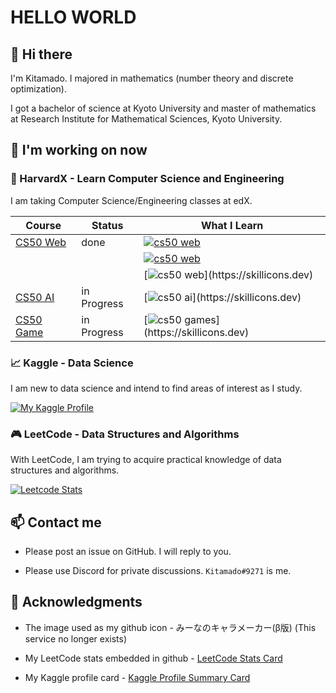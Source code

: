 # HELLO WORLD

## 👋 Hi there

I'm Kitamado. I majored in mathematics (number theory and discrete optimization).

I got a bachelor of science at Kyoto University and master of mathematics at Research Institute for Mathematical Sciences, Kyoto University. 

<!-- ## 📊 My Stats

[![Seasawher's GitHub stats](https://github-readme-stats.vercel.app/api?username=Seasawher&count_private=true&theme=nord)](https://github.com/anuraghazra/github-readme-stats) [![trophy](https://github-profile-trophy.vercel.app/?username=Seasawher&theme=nord&column=4)](https://github.com/ryo-ma/github-profile-trophy)

[![Top Langs](https://github-readme-stats.vercel.app/api/top-langs/?username=Seasawher&layout=compact&theme=nord&langs_count=10)](https://github.com/anuraghazra/github-readme-stats) -->

<!-- [![GitHub Streak](https://streak-stats.demolab.com/?user=Seasawher&theme=nord)](https://github.com/DenverCoder1/github-readme-streak-stats) -->

<!-- [![github activity graph](https://github-readme-activity-graph.cyclic.app/graph?username=Seasawher&theme=nord)](https://github.com/ashutosh00710/github-readme-activity-graph) -->

<!-- ## 📌 More Pinned Projects -->

<!-- [![Readme Card](https://github-readme-stats.vercel.app/api/pin/?username=Seasawher&repo=microprojects&show_owner=True)](https://github.com/Seasawher/microprojects) [![Readme Card](https://github-readme-stats.vercel.app/api/pin/?username=Seasawher&repo=cs50web-capstone&show_owner=True)](https://github.com/Seasawher/cs50web-capstone) -->

<!-- [![Readme Card](https://github-readme-stats.vercel.app/api/pin/?username=Seasawher&repo=rock-paper-scissors&show_owner=True)](https://github.com/Seasawher/rock-paper-scissors) -->


## 🌱 I'm working on now

### 🏫 HarvardX - Learn Computer Science and Engineering

I am taking Computer Science/Engineering classes at edX. 

| Course                                         | Status      | What I Learn                                                                               |
| ---------------------------------------------- | ----------- | ------------------------------------------------------------------------------------------ |
| [CS50 Web](https://cs50.harvard.edu/web/2020/) | done        | [![cs50 web](https://skillicons.dev/icons?i=python,django,sqlite)](https://skillicons.dev) |
|                                                |             | [![cs50 web](https://skillicons.dev/icons?i=js,react,bootstrap)](https://skillicons.dev)   |
|                                                |             | [![cs50 web](https://skillicons.dev/icons?i=docker,git,)](https://skillicons.dev)          |
| [CS50 AI](https://cs50.harvard.edu/ai/2020/)   | in Progress | [![cs50 ai](https://skillicons.dev/icons?i=python,tensorflow,)](https://skillicons.dev)    |
| [CS50 Game](https://cs50.harvard.edu/games/2020/)| in Progress | [![cs50 games](https://skillicons.dev/icons?i=lua,unity,)](https://skillicons.dev) |

### 📈 Kaggle - Data Science

I am new to data science and intend to find areas of interest as I study.

[![My Kaggle Profile](https://kaggle-card.chienhsiang-hung.eu.org/api/svg?seasawher)](https://www.kaggle.com/seasawher)

<!-- ### 📖 Microsoft Learn - Learn Machine Learning and Data Science

| Learning Path                                  | Status      | What I learn                                                                               |
| ---------------------------------------------- | ----------- | ------------------------------------------------------------------------------------------ |
| [Foundations Using Data Science](https://learn.microsoft.com/ja-jp/training/paths/machine-learning-foundations-using-data-science/) | in Progress | [![MS](https://skillicons.dev/icons?i=python,,)](https://skillicons.dev)             | -->

### 🎮 LeetCode - Data Structures and Algorithms

With LeetCode, I am trying to acquire practical knowledge of data structures and algorithms.

[![Leetcode Stats](https://leetcard.jacoblin.cool/Seasawher?ext=contest&theme=nord)](https://leetcode.com/Seasawher/)

<!--
## 📰 Daily.dev - News for Developers

Times change so rapidly that it is impossible to keep up with them. However, I would like to keep up with the latest developments in the world, even if only vaguely.

<a href="https://app.daily.dev/seasawher">
  <img src="https://github.com/Seasawher/Seasawher/blob/main/devcard.svg" width="400" alt="My Dev Card"/>
</a>
-->

## 📫 Contact me

* Please post an issue on GitHub. I will reply to you.

* Please use Discord for private discussions. `Kitamado#9271` is me.

## :bow: Acknowledgments

* The image used as my github icon - みーなのキャラメーカー(β版) (This service no longer exists)

* My LeetCode stats embedded in github - [LeetCode Stats Card](https://github.com/JacobLinCool/LeetCode-Stats-Card)

* My Kaggle profile card - [Kaggle Profile Summary Card](https://github.com/chienhsiang-hung/kaggle-profile-summary-card)
